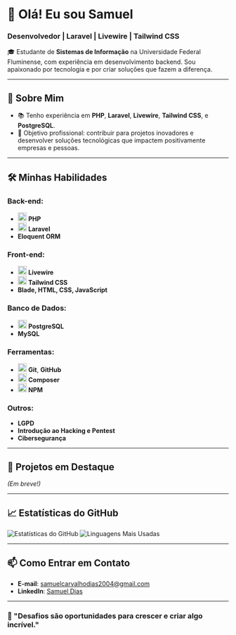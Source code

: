 # 👋 Olá! Eu sou Samuel

### Desenvolvedor | Laravel | Livewire | Tailwind CSS

🎓 Estudante de **Sistemas de Informação** na Universidade Federal Fluminense, com experiência em desenvolvimento backend. Sou apaixonado por tecnologia e por criar soluções que fazem a diferença.

---

## 🚀 Sobre Mim
- 📚 Tenho experiência em **PHP**, **Laravel**, **Livewire**, **Tailwind CSS**, e **PostgreSQL**.
- 🎯 Objetivo profissional: contribuir para projetos inovadores e desenvolver soluções tecnológicas que impactem positivamente empresas e pessoas.

---

## 🛠️ Minhas Habilidades

### Back-end:
- <img src="https://img.shields.io/badge/PHP-777BB4?logo=php&logoColor=white" height="20"/> **PHP**
- <img src="https://img.shields.io/badge/Laravel-FF2D20?logo=laravel&logoColor=white" height="20"/> **Laravel**
- **Eloquent ORM**

### Front-end:
- <img src="https://img.shields.io/badge/Livewire-4C51BF?logo=livewire&logoColor=white" height="20"/> **Livewire**
- <img src="https://img.shields.io/badge/Tailwind_CSS-38B2AC?logo=tailwind-css&logoColor=white" height="20"/> **Tailwind CSS**
- **Blade, HTML, CSS, JavaScript**

### Banco de Dados:
- <img src="https://img.shields.io/badge/PostgreSQL-336791?logo=postgresql&logoColor=white" height="20"/> **PostgreSQL**
- **MySQL**

### Ferramentas:
- <img src="https://img.shields.io/badge/Git-F05032?logo=git&logoColor=white" height="20"/> **Git**, **GitHub**
- <img src="https://img.shields.io/badge/Composer-885630?logo=composer&logoColor=white" height="20"/> **Composer**
- <img src="https://img.shields.io/badge/NPM-CC3534?logo=npm&logoColor=white" height="20"/> **NPM**

### Outros:
- **LGPD**
- **Introdução ao Hacking e Pentest**
- **Cibersegurança**

---

## 🌟 Projetos em Destaque
*(Em breve!)*

---

## 📈 Estatísticas do GitHub
![Estatísticas do GitHub](https://github-readme-stats.vercel.app/api?username=SamuelCdiias&show_icons=true&theme=radical&count_private=true)
![Linguagens Mais Usadas](https://github-readme-stats.vercel.app/api/top-langs/?username=SamuelCdiias&layout=compact&theme=radical)

---

## 📫 Como Entrar em Contato
- **E-mail**: [samuelcarvalhodias2004@gmail.com](mailto:samuelcarvalhodias2004@gmail.com)
- **LinkedIn**: [Samuel Dias](https://www.linkedin.com/in/samuel-diass/)

---

### 🌟 "Desafios são oportunidades para crescer e criar algo incrível."
